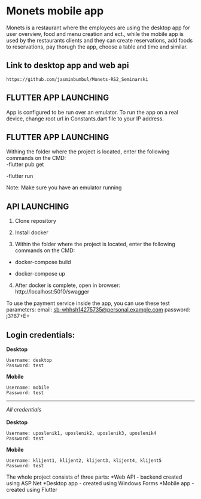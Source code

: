# Monets mobile app

Monets is a restaurant where the employees are using the desktop app for user overview, food and menu creation and ect., while the mobile app is used by the restaurants clients and  they can create reservations, add foods to reservations, pay thorugh the app, choose a table and time and similar.

## Link to desktop app and web api
```
https://github.com/jasminbumbul/Monets-RS2_Seminarski
```
## FLUTTER APP LAUNCHING

App is configured to be run over an emulator.
To run the app on a real device, change root url in Constants.dart file to your IP address.

## FLUTTER APP LAUNCHING

Withing the folder where the project is located, enter the following commands on the CMD:<br/>
-flutter pub get


-flutter run


Note: Make sure you have an emulator running

## API LAUNCHING

1. Clone repository<br/>

2. Install docker<br/>

3. Within the folder where the project is located, enter the following commands on the CMD:<br/>

- docker-compose build

- docker-compose up

 4. After docker is complete, open in browser: http://localhost:5010/swagger

To use the payment service inside the app, you can use these test parameters:
email: sb-whhsh14275735@personal.example.com
password: j3?67+E+

## Login credentials:
**Desktop**<br/>
```
Username: desktop
Password: test
```

**Mobile**<br/>
```
Username: mobile
Password: test
```
----------------------------------------------------------------------------------------------------------------------
*All credentials*<br/><br/>
**Desktop**<br/>
```
Username: uposlenik1, uposlenik2, uposlenik3, uposlenik4
Password: test
```

**Mobile**<br/>
```
Username: klijent1, klijent2, klijent3, klijent4, klijent5
Password: test
```


The whole project consists of three parts:
  *Web API - backend created using ASP.Net
  *Desktop app - created using Windows Forms
  *Mobile app - created using Flutter



